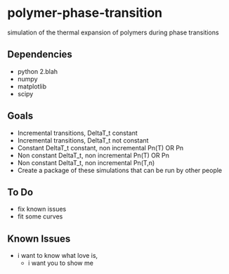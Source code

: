 polymer-phase-transition
========================

simulation of the thermal expansion of polymers during phase transitions

Dependencies
------------
- python 2.blah
- numpy
- matplotlib
- scipy

Goals
-----
 - Incremental transitions, DeltaT_t constant
 - Incremental transitions, DeltaT_t not constant
 - Constant DeltaT_t constant, non incremental Pn(T) OR Pn
 - Non constant DeltaT_t, non incremental Pn(T) OR Pn
 - Non constant DeltaT_t, non incremental Pn(T,n)
 - Create a package of these simulations that can be run by other people

To Do
-----
 - fix known issues
 - fit some curves

Known Issues
------------
 - i want to know what love is,
 	- i want you to show me